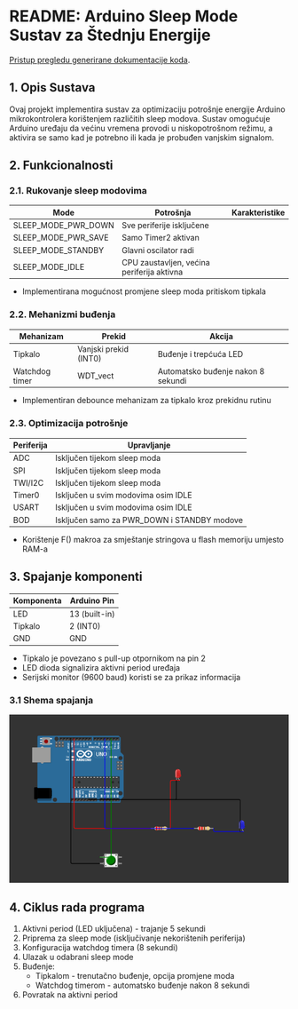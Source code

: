 # README: Arduino Sleep Mode Sustav za Štednju Energije
[Pristup pregledu generirane dokumentacije koda](https://karlocvitak.github.io/RUS--Monitor-za-bebe/).

## 1. Opis Sustava
Ovaj projekt implementira sustav za optimizaciju potrošnje energije Arduino mikrokontrolera korištenjem različitih sleep modova. Sustav omogućuje Arduino uređaju da većinu vremena provodi u niskopotrošnom režimu, a aktivira se samo kad je potrebno ili kada je probuđen vanjskim signalom.

## 2. Funkcionalnosti

### 2.1. Rukovanje sleep modovima
| Mode | Potrošnja | Karakteristike |
|------|-----------|----------------|
| SLEEP_MODE_PWR_DOWN | Sve periferije isključene |
| SLEEP_MODE_PWR_SAVE | Samo Timer2 aktivan |
| SLEEP_MODE_STANDBY | Glavni oscilator radi |
| SLEEP_MODE_IDLE | CPU zaustavljen, većina periferija aktivna |

* Implementirana mogućnost promjene sleep moda pritiskom tipkala

### 2.2. Mehanizmi buđenja
| Mehanizam | Prekid | Akcija |
|-----------|--------|--------|
| Tipkalo | Vanjski prekid (INT0) | Buđenje i trepćuća LED |
| Watchdog timer | WDT_vect | Automatsko buđenje nakon 8 sekundi |

* Implementiran debounce mehanizam za tipkalo kroz prekidnu rutinu

### 2.3. Optimizacija potrošnje
| Periferija | Upravljanje |
|------------|-------------|
| ADC | Isključen tijekom sleep moda |
| SPI | Isključen tijekom sleep moda |
| TWI/I2C | Isključen tijekom sleep moda |
| Timer0 | Isključen u svim modovima osim IDLE |
| USART | Isključen u svim modovima osim IDLE |
| BOD | Isključen samo za PWR_DOWN i STANDBY modove |

* Korištenje F() makroa za smještanje stringova u flash memoriju umjesto RAM-a

## 3. Spajanje komponenti
| Komponenta | Arduino Pin |
|------------|-------------|
| LED | 13 (built-in) |
| Tipkalo | 2 (INT0) |
| GND | GND |

* Tipkalo je povezano s pull-up otpornikom na pin 2
* LED dioda signalizira aktivni period uređaja
* Serijski monitor (9600 baud) koristi se za prikaz informacija

### 3.1 Shema spajanja

![Dijagram spajanja](images/shema_spajanja.png)

## 4. Ciklus rada programa
1. Aktivni period (LED uključena) - trajanje 5 sekundi
2. Priprema za sleep mode (isključivanje nekorištenih periferija)
3. Konfiguracija watchdog timera (8 sekundi)
4. Ulazak u odabrani sleep mode
5. Buđenje:
   - Tipkalom - trenutačno buđenje, opcija promjene moda
   - Watchdog timerom - automatsko buđenje nakon 8 sekundi
6. Povratak na aktivni period

